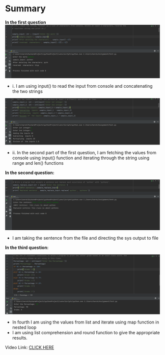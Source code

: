 # Summary

**In the first question**
![Alt text](Image_1.png)
- i. I am using input() to read the input from console and concatenating the two strings
     
 ![Alt text](Image_2.png)
- ii. In the second part of the first question, I am fetching the values from console using input() function and iterating through the string using range and len() functions
  

**In the second question:**

![Alt text](Image_3.png)
- I am taking the sentence from the file and directing the sys output to file

**In the third question:**

![Alt text](Image_4.png)
- In fourth I am using the values from list and iterate using map function in nested loop
- I am using list comprehension and round function to give the appropriate results.

Video Link: <a href="https://ucmo.hosted.panopto.com/Panopto/Pages/Viewer.aspx?id=86faee59-0c71-403c-9f89-af8b0064cb59" target="_blank"> CLICK HERE </a>
